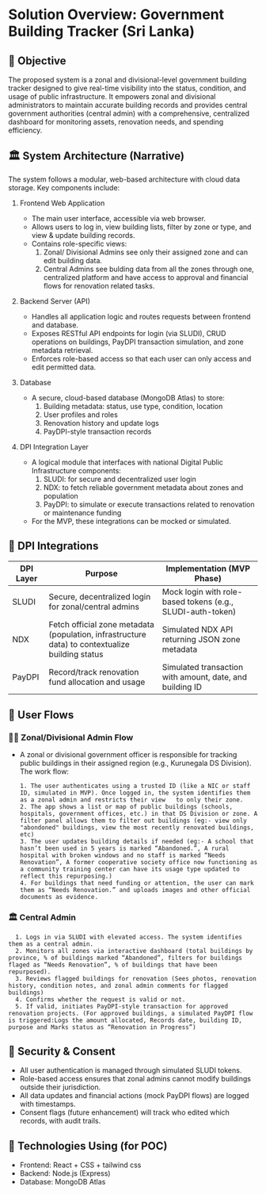 # Solution Overview: Government Building Tracker (Sri Lanka)

## 🎯 Objective

The proposed system is a zonal and divisional-level government building tracker designed to give real-time visibility into the status, condition, and usage of public infrastructure. It empowers zonal and divisional administrators to maintain accurate building records and provides central government authorities (central admin) with a comprehensive, centralized dashboard for monitoring assets, renovation needs, and spending efficiency.


## 🏛️ System Architecture (Narrative)

The system follows a modular, web-based architecture with cloud data storage. Key components include:

1. Frontend Web Application

   * The main user interface, accessible via web browser.
   * Allows users to log in, view building lists, filter by zone or type, and view & update building records.
   * Contains role-specific views:
        1. Zonal/ Divisional Admins see only their assigned zone and can edit building data.
        2. Central Admins see bulding data from all the zones through one, centralized platform and have access to approval and financial flows for renovation related tasks.


2. Backend Server (API)

   * Handles all application logic and routes requests between frontend and database.
   * Exposes RESTful API endpoints for login (via SLUDI), CRUD operations on buildings, PayDPI transaction simulation, and zone metadata retrieval.
   * Enforces role-based access so that each user can only access and edit permitted data.

3. Database 

   * A secure, cloud-based database (MongoDB Atlas) to store:
        1. Building metadata: status, use type, condition, location
        2. User profiles and roles
        3. Renovation history and update logs
        4. PayDPI-style transaction records

4. DPI Integration Layer

   * A logical module that interfaces with national Digital Public Infrastructure components:
        1. SLUDI: for secure and decentralized user login
        2. NDX: to fetch reliable government metadata about zones and population
        3. PayDPI: to simulate or execute transactions related to renovation or maintenance funding
   * For the MVP, these integrations can be mocked or simulated.


## 🔗 DPI Integrations

| DPI Layer | Purpose                                                                                         | Implementation (MVP Phase)                                 |
| --------- | ----------------------------------------------------------------------------------------------- | ---------------------------------------------------------- |
| SLUDI     | Secure, decentralized login for zonal/central admins                                            | Mock login with role-based tokens (e.g., SLUDI-auth-token) |
| NDX       | Fetch official zone metadata (population, infrastructure data) to contextualize building status | Simulated NDX API returning JSON zone metadata             |
| PayDPI    | Record/track renovation fund allocation and usage                                               | Simulated transaction with amount, date, and building ID   |



## 👤 User Flows

### 🧑‍💼 Zonal/Divisional Admin Flow

* A zonal or divisional government officer is responsible for tracking public buildings in their assigned region (e.g., Kurunegala DS Division). The work flow:

      1. The user authenticates using a trusted ID (like a NIC or staff ID, simulated in MVP). Once logged in, the system identifies them as a zonal admin and restricts their view   to only their zone.
      2. The app shows a list or map of public buildings (schools, hospitals, government offices, etc.) in that DS Division or zone. A filter panel allows them to filter out buildings (eg:- view only "abondoned" buildings, view the most recently renovated buildings, etc)
      3. The user updates building details if needed (eg:- A school that hasn’t been used in 5 years is marked “Abandoned.”, A rural hospital with broken windows and no staff is marked “Needs Renovation”, A former cooperative society office now functioning as a community training center can have its usage type updated to reflect this repurposing.)
      4. For buildings that need funding or attention, the user can mark them as “Needs Renovation.” and uploads images and other official documents as evidence.

### 🏛️ Central Admin

      1. Logs in via SLUDI with elevated access. The system identifies them as a central admin.
      2. Monitors all zones via interactive dashboard (total buildings by province, % of buildings marked “Abandoned”, filters for buildings flaged as “Needs Renovation”, % of buildings that have been repurposed).
      3. Reviews flagged buildings for renovation (Sees photos, renovation history, condition notes, and zonal admin comments for flagged buildings)
      4. Confirms whether the request is valid or not. 
      5. If valid, initiates PayDPI-style transaction for approved renovation projects. (For approved buildings, a simulated PayDPI flow is triggered:Logs the amount allocated, Records date, building ID, purpose and Marks status as “Renovation in Progress”)


## 🔐 Security & Consent

* All user authentication is managed through simulated SLUDI tokens.
* Role-based access ensures that zonal admins cannot modify buildings outside their jurisdiction.
* All data updates and financial actions (mock PayDPI flows) are logged with timestamps.
* Consent flags (future enhancement) will track who edited which records, with audit trails.


## 🔧 Technologies Using (for POC)

* Frontend: React + CSS + tailwind css
* Backend: Node.js (Express)
* Database: MongoDB Atlas


